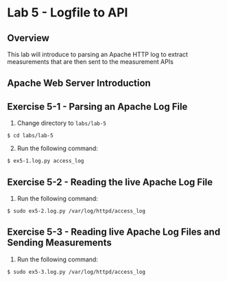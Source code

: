 Lab 5 - Logfile to API
======================

## Overview

This lab will introduce to parsing an Apache HTTP log to extract measurements that are then sent to
the measurement APIs


## Apache Web Server Introduction



## Exercise 5-1 - Parsing an Apache Log File

1. Change directory to `labs/lab-5`
```
$ cd labs/lab-5
```

2. Run the following command:
```
$ ex5-1.log.py access_log
```

## Exercise 5-2 - Reading the live Apache Log File

1. Run the following command:
```
$ sudo ex5-2.log.py /var/log/httpd/access_log
```

## Exercise 5-3 - Reading live Apache Log Files and Sending Measurements

1. Run the following command:
```
$ sudo ex5-3.log.py /var/log/httpd/access_log
```

